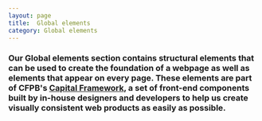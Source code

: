 ```yaml
---
layout: page
title:  Global elements
category: Global elements
---
```


### Our Global elements section contains structural elements that can be used to create the foundation of a webpage as well as elements that appear on every page. These elements are part of CFPB's [Capital Framework](https://cfpb.github.io/capital-framework/), a set of front-end components built by in-house designers and developers to help us create visually consistent web products as easily as possible. 